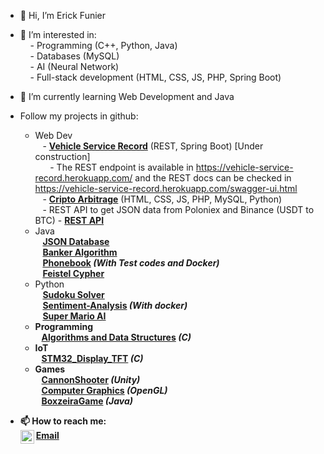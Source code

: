 - 👋 Hi, I’m Erick Funier
- 👀 I’m interested in:</br>
 &nbsp;&nbsp;&nbsp;&nbsp;- Programming (C++, Python, Java)</br>
 &nbsp;&nbsp;&nbsp;&nbsp;- Databases (MySQL)</br>
 &nbsp;&nbsp;&nbsp;&nbsp;- AI (Neural Network)</br>
 &nbsp;&nbsp;&nbsp;&nbsp;- Full-stack development (HTML, CSS, JS, PHP, Spring Boot)</br>
- 🌱 I’m currently learning Web Development and Java

 - Follow my projects in github:
    - Web Dev</br>
        &nbsp;&nbsp;&nbsp;- <a href="https://github.com/erickfunier/vehicle-service-record"><b>Vehicle Service Record</a></b> (REST, Spring Boot) [Under construction] </br>
        &nbsp;&nbsp;&nbsp;&nbsp;&nbsp;&nbsp;- The REST endpoint is available in https://vehicle-service-record.herokuapp.com/ and the REST docs can be checked in https://vehicle-service-record.herokuapp.com/swagger-ui.html</br>
        &nbsp;&nbsp;&nbsp;- <a href="http://cryptochart.rf.gd/"><b>Cripto Arbitrage</a></b> (HTML, CSS, JS, PHP, MySQL, Python)</br>
        &nbsp;&nbsp;&nbsp;- REST API to get JSON data from Poloniex and Binance (USDT to BTC) - <a href="https://cripto.devmastercode.com/tools/getdataREST.php"><b>REST API</b></a>
    - Java</br>
        &nbsp;&nbsp;&nbsp;<a href="https://github.com/erickfunier/JSON-Database"><b>JSON Database</b></a></br>
        &nbsp;&nbsp;&nbsp;<a href="https://github.com/erickfunier/BankerAlgorithm"><b>Banker Algorithm</a></b></br>
        &nbsp;&nbsp;&nbsp;<a href="https://github.com/erickfunier/Phonebook"><b>Phonebook</a> <i>(With Test codes and Docker)</b></i></br>
        &nbsp;&nbsp;&nbsp;<a href="https://github.com/erickfunier/feistel-cypher"><b>Feistel Cypher</b></a></br>
    - Python</br>
        &nbsp;&nbsp;&nbsp;<a href="https://github.com/erickfunier/sudoku-solver"><b>Sudoku Solver</b></a></br>
        &nbsp;&nbsp;&nbsp;<a href="https://github.com/erickfunier/Sentiment-Analysis"><b>Sentiment-Analysis</a> <i>(With docker)</b></i></br>
        &nbsp;&nbsp;&nbsp;<a href="https://github.com/erickfunier/SuperMarioAI"><b>Super Mario AI</a></br>
    - Programming</br>
        &nbsp;&nbsp;&nbsp;<a href="https://github.com/erickfunier/algorithms-and-data-structure"><b>Algorithms and Data Structures</b></a> <i>(C)</i></br>
    - IoT</br>
        &nbsp;&nbsp;&nbsp;<a href="https://github.com/erickfunier/STM32_Display_TFT"><b>STM32_Display_TFT</a> <i>(C)</i></b></br>
    - Games</br>
        &nbsp;&nbsp;&nbsp;<a href="https://github.com/erickfunier/CannonShooter"><b>CannonShooter</a><i> (Unity)</i></b></br>
        &nbsp;&nbsp;&nbsp;<a href="https://github.com/erickfunier/computer-graphics"><b>Computer Graphics</a> <i>(OpenGL)</i></b></br>
        &nbsp;&nbsp;&nbsp;<a href="https://github.com/erickfunier/BoxzeiraGame"><b>BoxzeiraGame</a><i> (Java)</i></b></br>   

- 📫 How to reach me:</br>
<a href="https://www.linkedin.com/in/erick-funier/" rel="nofollow"><img align="left" alt="Erick's LinkedIN" width="22px" src="https://raw.githubusercontent.com/peterthehan/peterthehan/master/assets/linkedin.svg"></a><a href="mailto:erickfuniers@gmail.com">Email</a>
